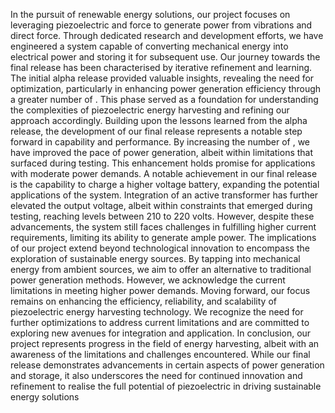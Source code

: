 In the pursuit of renewable energy solutions, our project focuses on leveraging piezoelectric and force to generate power from vibrations and direct force. Through dedicated research and development efforts, we have engineered a system capable of converting mechanical energy into electrical power and storing it for subsequent use.
Our journey towards the final release has been characterised by iterative refinement and learning. The initial alpha release provided valuable insights, revealing the need for optimization, particularly in enhancing power generation efficiency through a greater number of . This phase served as a foundation for understanding the complexities of piezoelectric energy harvesting and refining our approach accordingly.
Building upon the lessons learned from the alpha release, the development of our final release represents a notable step forward in capability and performance. By increasing the number of , we have improved the pace of power generation, albeit within limitations that surfaced during testing. This enhancement holds promise for applications with moderate power demands.
A notable achievement in our final release is the capability to charge a higher voltage battery, expanding the potential applications of the system. Integration of an active transformer has further elevated the output voltage, albeit within constraints that emerged during testing, reaching levels between 210 to 220 volts. However, despite these advancements, the system still faces challenges in fulfilling higher current requirements, limiting its ability to generate ample power.
The implications of our project extend beyond technological innovation to encompass the exploration of sustainable energy sources. By tapping into mechanical energy from ambient sources, we aim to offer an alternative to traditional power generation methods. However, we acknowledge the current limitations in meeting higher power demands.
Moving forward, our focus remains on enhancing the efficiency, reliability, and scalability of piezoelectric energy harvesting technology. We recognize the need for further optimizations to address current limitations and are committed to exploring new avenues for integration and application.
In conclusion, our project represents progress in the field of energy harvesting, albeit with an awareness of the limitations and challenges encountered. While our final release demonstrates advancements in certain aspects of power generation and storage, it also underscores the need for continued innovation and refinement to realise the full potential of piezoelectric in driving sustainable energy solutions
